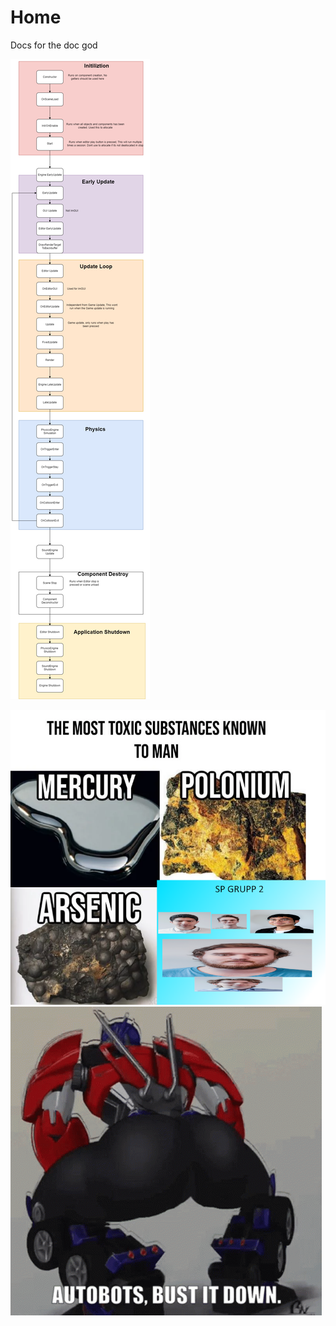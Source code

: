 # Home

Docs for the doc god

![FlowChart](Flowchart.png)

![Eric](TOXICSP2.png)
![BustItDown](tenor.gif)